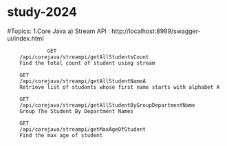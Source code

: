 # study-2024

#Topics:
1.Core Java
   a) Stream API : http://localhost:8989/swagger-ui/index.html
   
                 GET
		/api/corejava/streampi/getAllStudentsCount
		Find the total count of student using stream

		GET
		/api/corejava/streampi/getAllStudentNameA
		Retrieve list of students whose first name starts with alphabet A

		GET
		/api/corejava/streampi/getAllStudentByGroupDepartmentName
		Group The Student By Department Names

		GET
		/api/corejava/streampi/getMaxAgeOfStudent
		Find the max age of student
